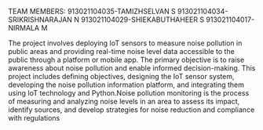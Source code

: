 TEAM MEMBERS:
913021104035-TAMIZHSELVAN S
913021104034-SRIKRISHNARAJAN N
913021104029-SHIEKABUTHAHEER S
913021104017-NIRMALA M

The project involves deploying IoT sensors to measure noise pollution in public areas and providing real-time noise level data accessible to the public through a platform or mobile app. The primary objective is to raise awareness about noise pollution and enable informed decision-making. This project includes defining objectives, designing the IoT sensor system, developing the noise pollution information platform, and integrating them using IoT technology and Python.Noise pollution monitoring is the process of measuring and analyzing noise levels in an area to assess its impact, identify sources, and develop strategies for noise reduction and compliance with regulations
